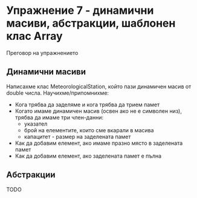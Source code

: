 # Упражнение 7 - динамични масиви, абстракции, шаблонен клас Array

Преговор на упражнението

## Динамични масиви

Написахме клас MeteorologicalStation, който пази динамичен масив от double числа.
Научихме/припомнихме:

- Кога трябва да заделяме и кога трябва да трием памет
- Когато имаме динамичен масив (освен ако не е символен низ), трябва да имаме три член-данни:
  - указател
  - брой на елементите, които сме вкарали в масива
  - капацитет - размер на заделената памет
- Как да добавим елемент, ако имаме празно място в заделената памет
- Как да добавим елемент, ако заделената памет е пълна

## Абстракции

TODO
